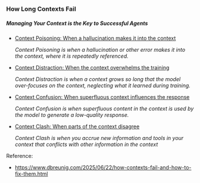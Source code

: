 



### How Long Contexts Fail

##### Managing Your Context is the Key to Successful Agents

* [Context Poisoning: When a hallucination makes it into the context](https://www.dbreunig.com/2025/06/22/how-contexts-fail-and-how-to-fix-them.html#context-poisoning)

  *Context Poisoning is when a hallucination or other error makes it into the context, where it is repeatedly referenced.*
* [Context Distraction: When the context overwhelms the training](https://www.dbreunig.com/2025/06/22/how-contexts-fail-and-how-to-fix-them.html#context-distraction)

  *Context Distraction is when a context grows so long that the model over-focuses on the context, neglecting what it learned during training.*
* [Context Confusion: When superfluous context influences the response](https://www.dbreunig.com/2025/06/22/how-contexts-fail-and-how-to-fix-them.html#context-confusion)

  *Context Confusion is when superfluous content in the context is used by the model to generate a low-quality response.*
* [Context Clash: When parts of the context disagree](https://www.dbreunig.com/2025/06/22/how-contexts-fail-and-how-to-fix-them.html#context-clash)

  *Context Clash is when you accrue new information and tools in your context that conflicts with other information in the context*



Reference:

- https://www.dbreunig.com/2025/06/22/how-contexts-fail-and-how-to-fix-them.html
